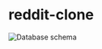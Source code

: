 # reddit-clone
![Database schema](https://keep.google.com/u/0/media/v2/1s_S6c2BbIJtP0a8GV0fPDwE2JuOaEqOnHpMet18LPS_C2tExzkZe3KR7fg2U1vMFn9Wq/1FjJg6YDT0WLQdGuvX94qDtX-b8Uvm4H-M7N37tKxJBrq_MwA9tL0OWwJ3OlSoOMTqUx0?accept=image/gif,image/jpeg,image/jpg,image/png,image/webp,audio/aac&sz=4160)
